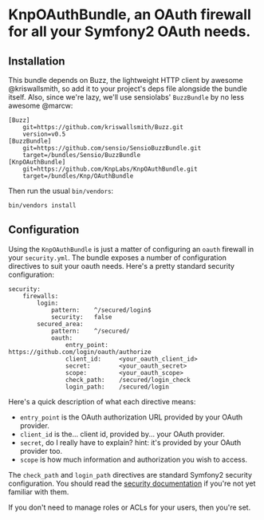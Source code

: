 # KnpOAuthBundle, an OAuth firewall for all your Symfony2 OAuth needs.

## Installation

This bundle depends on Buzz, the lightweight HTTP client by awesome @kriswallsmith, so add it to your project's deps file alongside the bundle itself. Also, since we're lazy, we'll use sensiolabs' `BuzzBundle` by no less awesome @marcw:

    [Buzz]
        git=https://github.com/kriswallsmith/Buzz.git
        version=v0.5
    [BuzzBundle]
        git=https://github.com/sensio/SensioBuzzBundle.git
        target=/bundles/Sensio/BuzzBundle
    [KnpOAuthBundle]
        git=https://github.com/KnpLabs/KnpOAuthBundle.git
        target=/bundles/Knp/OAuthBundle

Then run the usual `bin/vendors`:

    bin/vendors install

## Configuration

Using the `KnpOAuthBundle` is just a matter of configuring an `oauth` firewall in your `security.yml`. The bundle exposes a number of configuration directives to suit your oauth needs. Here's a pretty standard security configuration:

    security:
        firewalls:
            login:
                pattern:    ^/secured/login$
                security:   false
            secured_area:
                pattern:    ^/secured/
                oauth:
                    entry_point:   https://github.com/login/oauth/authorize
                    client_id:     <your_oauth_client_id>
                    secret:        <your_oauth_secret>
                    scope:         <your_oauth_scope>
                    check_path:    /secured/login_check
                    login_path:    /secured/login

Here's a quick description of what each directive means:

* `entry_point` is the OAuth authorization URL provided by your OAuth provider.
* `client_id` is the... client id, provided by... your OAuth provider.
* `secret`, do I really have to explain? hint: it's provided by your OAuth provider too.
* `scope` is how much information and authorization you wish to access.

The `check_path` and `login_path` directives are standard Symfony2 security configuration. You should read the [security documentation](http://symfony.com/doc/current/book/security.html) if you're not yet familiar with them.

If you don't need to manage roles or ACLs for your users, then you're set.